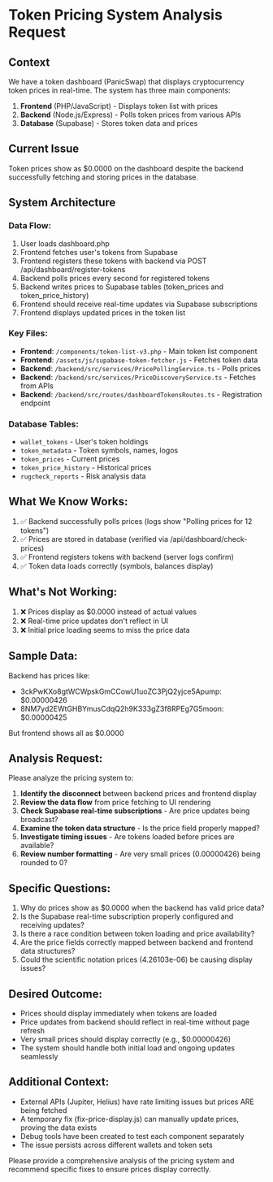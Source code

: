 # Token Pricing System Analysis Request

## Context
We have a token dashboard (PanicSwap) that displays cryptocurrency token prices in real-time. The system has three main components:
1. **Frontend** (PHP/JavaScript) - Displays token list with prices
2. **Backend** (Node.js/Express) - Polls token prices from various APIs
3. **Database** (Supabase) - Stores token data and prices

## Current Issue
Token prices show as $0.0000 on the dashboard despite the backend successfully fetching and storing prices in the database.

## System Architecture

### Data Flow:
1. User loads dashboard.php
2. Frontend fetches user's tokens from Supabase
3. Frontend registers these tokens with backend via POST /api/dashboard/register-tokens
4. Backend polls prices every second for registered tokens
5. Backend writes prices to Supabase tables (token_prices and token_price_history)
6. Frontend should receive real-time updates via Supabase subscriptions
7. Frontend displays updated prices in the token list

### Key Files:
- **Frontend**: `/components/token-list-v3.php` - Main token list component
- **Frontend**: `/assets/js/supabase-token-fetcher.js` - Fetches token data
- **Backend**: `/backend/src/services/PricePollingService.ts` - Polls prices
- **Backend**: `/backend/src/services/PriceDiscoveryService.ts` - Fetches from APIs
- **Backend**: `/backend/src/routes/dashboardTokensRoutes.ts` - Registration endpoint

### Database Tables:
- `wallet_tokens` - User's token holdings
- `token_metadata` - Token symbols, names, logos
- `token_prices` - Current prices
- `token_price_history` - Historical prices
- `rugcheck_reports` - Risk analysis data

## What We Know Works:
1. ✅ Backend successfully polls prices (logs show "Polling prices for 12 tokens")
2. ✅ Prices are stored in database (verified via /api/dashboard/check-prices)
3. ✅ Frontend registers tokens with backend (server logs confirm)
4. ✅ Token data loads correctly (symbols, balances display)

## What's Not Working:
1. ❌ Prices display as $0.0000 instead of actual values
2. ❌ Real-time price updates don't reflect in UI
3. ❌ Initial price loading seems to miss the price data

## Sample Data:
Backend has prices like:
- 3ckPwKXo8gtWCWpskGmCCowU1uoZC3PjQ2yjce5Apump: $0.00000426
- 8NM7yd2EWtGHBYmusCdqQ2h9K333gZ3f8RPEg7G5moon: $0.00000425

But frontend shows all as $0.0000

## Analysis Request:
Please analyze the pricing system to:

1. **Identify the disconnect** between backend prices and frontend display
2. **Review the data flow** from price fetching to UI rendering
3. **Check Supabase real-time subscriptions** - Are price updates being broadcast?
4. **Examine the token data structure** - Is the price field properly mapped?
5. **Investigate timing issues** - Are tokens loaded before prices are available?
6. **Review number formatting** - Are very small prices (0.00000426) being rounded to 0?

## Specific Questions:
1. Why do prices show as $0.0000 when the backend has valid price data?
2. Is the Supabase real-time subscription properly configured and receiving updates?
3. Is there a race condition between token loading and price availability?
4. Are the price fields correctly mapped between backend and frontend data structures?
5. Could the scientific notation prices (4.26103e-06) be causing display issues?

## Desired Outcome:
- Prices should display immediately when tokens are loaded
- Price updates from backend should reflect in real-time without page refresh
- Very small prices should display correctly (e.g., $0.00000426)
- The system should handle both initial load and ongoing updates seamlessly

## Additional Context:
- External APIs (Jupiter, Helius) have rate limiting issues but prices ARE being fetched
- A temporary fix (fix-price-display.js) can manually update prices, proving the data exists
- Debug tools have been created to test each component separately
- The issue persists across different wallets and token sets

Please provide a comprehensive analysis of the pricing system and recommend specific fixes to ensure prices display correctly.